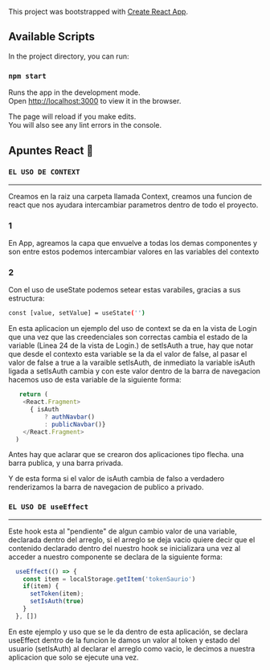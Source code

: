 This project was bootstrapped with [Create React App](https://github.com/facebook/create-react-app).

## Available Scripts

In the project directory, you can run:

### `npm start`

Runs the app in the development mode.<br />
Open [http://localhost:3000](http://localhost:3000) to view it in the browser.

The page will reload if you make edits.<br />
You will also see any lint errors in the console.



## Apuntes React 🚀 

### `EL USO DE CONTEXT`
___

Creamos en la raiz una carpeta llamada Context, creamos una funcion de react que nos ayudara intercambiar parametros dentro de todo el proyecto. 

### 1️
En App, agreamos la capa que envuelve a todas los demas componentes y son entre estos podemos intercambiar valores en las variables del contexto

### 2️
Con el uso de useState podemos setear estas varabiles, gracias a sus estructura:

````bash
const [value, setValue] = useState('')
````

En esta aplicacion un ejemplo del uso de context se da en la vista de Login que una vez que las creedenciales son correctas cambia el estado de la variable (Linea 24 de la vista de Login.) de setIsAuth a true, hay que notar que desde el contexto esta variable se la da el valor de false, al pasar el valor de false a true a la varaible setIsAuth, de inmediato la variable isAuth ligada a setIsAuth cambia y con este valor dentro de la barra de navegacion hacemos uso de esta variable de la siguiente forma: 
 
````javascript
   return (
    <React.Fragment>
      { isAuth 
          ? authNavbar()
          : publicNavbar()}
    </React.Fragment>
  )
````
Antes hay que aclarar que se crearon dos aplicaciones tipo flecha. una barra publica, y una barra privada.

Y de esta forma si el valor de isAuth cambia de falso a verdadero renderizamos la barra de navegacion de publico a privado.

### `EL USO DE useEffect`
___

Este hook esta al "pendiente" de algun cambio valor de una variable, declarada dentro del arreglo, si el arreglo se deja vacio quiere decir que el contenido declarado dentro del nuestro hook se inicializara una vez al acceder a nuestro componente se declara de la siguiente forma: 

````javascript
  useEffect(() => {
    const item = localStorage.getItem('tokenSaurio')
    if(item) {
      setToken(item);
      setIsAuth(true)
    }
  }, [])
````
En este ejemplo y uso que se le da dentro de esta aplicación, se declara useEffect dentro de la funcion le damos un valor al token y estado del usuario (setIsAuth)
al declarar el arreglo como vacio, le decimos a nuestra aplicacion que solo se ejecute una vez. 


